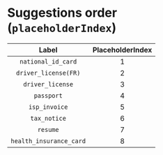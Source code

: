 # Suggestions order (`placeholderIndex`)

| Label | PlaceholderIndex |
| :---: | :---: |
| `national_id_card` | 1 |
| `driver_license(FR)` | 2 |
| `driver_license` | 3 |
| `passport` | 4 |
| `isp_invoice` | 5 |
| `tax_notice` | 6 |
| `resume` | 7 |
| `health_insurance_card` | 8 |
